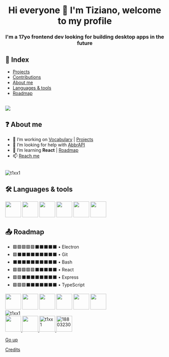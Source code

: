 <h1 align="center">Hi everyone 👋 I'm Tiziano, welcome to my profile</h1>
<h3 align="center">I'm a 17yo frontend dev looking for building desktop apps in the future</h3>

## 📄 Index

-  [Projects](./projects.md)
-  [Contributions](./contributions.md)
-  [About me](#-about-me)
-  [Languages & tools](#%EF%B8%8F-languages--tools)
-  [Roadmap](#-roadmap)

<br>

<img src="https://github-profile-trophy.vercel.app/?username=t1xx1&margin-h=15&margin-w=15&theme=onestar" />

## ❓ About me

-  🌱 I’m working on [Vocabulary](https://github.com/t1xx1/vocabulary) | [Projects](./projects.md)
-  🤝 I’m looking for help with [AbbrAPI](https://github.com/t1xx1/abbrapi)
-  📖 I’m learning **React** | [Roadmap](#roadmap)
-  📫 [Reach me](https://formsubmit.co/el/dubimu)

<br>

<img align="center" src="https://github-readme-stats.vercel.app/api?username=t1xx1&show_icons=true&locale=en&theme=chartreuse-dark" alt="t1xx1" />

## 🛠️ Languages & tools

<img src="https://www.vectorlogo.zone/logos/w3_html5/w3_html5-icon.svg" height="50" width="50"/>
<img src="https://www.vectorlogo.zone/logos/w3_css/w3_css-icon.svg" height="50" width="50"/>
<img src="https://img.icons8.com/color/48/null/javascript--v1.png" height="50" width="50"/>
<img src="https://www.vectorlogo.zone/logos/nodejs/nodejs-icon.svg" height="50" width="50"/>
<img src="https://img.icons8.com/ios/50/null/markdown--v2.png" height="50" width="50"/>
<img src="https://www.vectorlogo.zone/logos/sass-lang/sass-lang-icon.svg" height="50" width="50"/>

<br>

## 📤 Roadmap

-  🟩🟩🟩🟩🟩⬛⬛⬛⬛⬛ • Electron
-  🟩⬛⬛⬛⬛⬛⬛⬛⬛⬛ • Git
-  ⬛⬛⬛⬛⬛⬛⬛⬛⬛⬛ • Bash
-  🟩🟩🟩🟩🟩⬛⬛⬛⬛⬛ • React
-  🟩🟩⬛⬛⬛⬛⬛⬛⬛⬛ • Express
-  🟩🟩🟩⬛⬛⬛⬛⬛⬛⬛ • TypeScript

<img src="https://www.vectorlogo.zone/logos/electronjs/electronjs-icon.svg" height="50" width="50" />
<img src="https://www.vectorlogo.zone/logos/git-scm/git-scm-icon.svg" height="50" width="50" />
<img src="https://www.vectorlogo.zone/logos/gnu_bash/gnu_bash-icon.svg" height="50" width="50" />
<img src="https://www.vectorlogo.zone/logos/expressjs/expressjs-icon.svg" height="50" width="50" />
<img src="https://www.vectorlogo.zone/logos/reactjs/reactjs-icon.svg" height="50" width="50" />
<img src="https://www.vectorlogo.zone/logos/typescriptlang/typescriptlang-icon.svg" height="50" width="50" />

<br>

<img src="https://github-readme-stats.vercel.app/api/top-langs?username=t1xx1&show_icons=true&locale=en&layout=compact&theme=dark" alt="t1xx1" />

<br>

<a href="https://instagram.com/t1xx1" target="blank">
   <img src="https://www.vectorlogo.zone/logos/instagram/instagram-icon.svg" height="50" width="50"/>
</a>
<a href="https://twitter.com/t1xx11" target="blank">
   <img src="https://www.vectorlogo.zone/logos/twitter/twitter-official.svg" height="50" />
</a>
<a href="https://dev.to/t1xx1" target="blank">
   <img src="https://www.vectorlogo.zone/logos/devto/devto-icon.svg" alt="t1xx1" height="50" width="50" />
</a>
<a href="https://stackoverflow.com/users/18803230" target="blank">
   <img src="https://www.vectorlogo.zone/logos/stackoverflow/stackoverflow-icon.svg" alt="18803230" height="50" width="50" />
</a>

<br>

[Go up](#-index)

[Credits](./credits.md)
